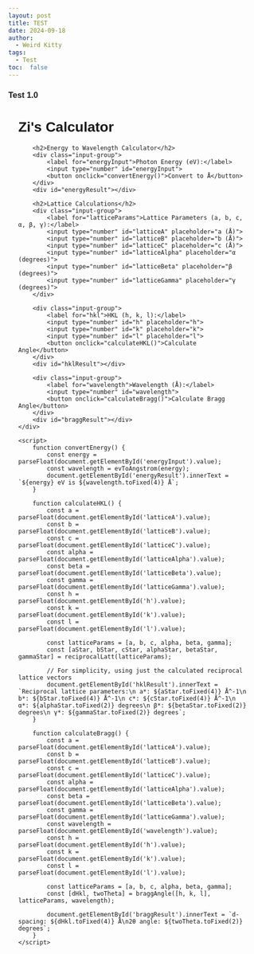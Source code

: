 ```yaml
---
layout: post
title: TEST
date: 2024-09-18
author: 
  - Weird Kitty
tags: 
  - Test
toc:  false
---
```


### Test 1.0 

<!DOCTYPE html>
<html lang="en">
<head>
    <meta charset="UTF-8">
    <meta name="viewport" content="width=device-width, initial-scale=1.0">
    <title>Zi's Calculator</title>
    <script src="functions.js"></script>
    <script src="https://cdnjs.cloudflare.com/ajax/libs/mathjs/10.8.0/math.min.js"></script>
    <style>
        body {
            font-family: Arial, sans-serif;
        }
        .container {
            margin: 20px;
        }
        .input-group {
            margin-bottom: 10px;
        }
    </style>
</head>
<body>
    <div class="container">
        <h1>Zi's Calculator</h1>
        
        <h2>Energy to Wavelength Calculator</h2>
        <div class="input-group">
            <label for="energyInput">Photon Energy (eV):</label>
            <input type="number" id="energyInput">
            <button onclick="convertEnergy()">Convert to Å</button>
        </div>
        <div id="energyResult"></div>

        <h2>Lattice Calculations</h2>
        <div class="input-group">
            <label for="latticeParams">Lattice Parameters (a, b, c, α, β, γ):</label>
            <input type="number" id="latticeA" placeholder="a (Å)">
            <input type="number" id="latticeB" placeholder="b (Å)">
            <input type="number" id="latticeC" placeholder="c (Å)">
            <input type="number" id="latticeAlpha" placeholder="α (degrees)">
            <input type="number" id="latticeBeta" placeholder="β (degrees)">
            <input type="number" id="latticeGamma" placeholder="γ (degrees)">
        </div>
        
        <div class="input-group">
            <label for="hkl">HKL (h, k, l):</label>
            <input type="number" id="h" placeholder="h">
            <input type="number" id="k" placeholder="k">
            <input type="number" id="l" placeholder="l">
            <button onclick="calculateHKL()">Calculate Angle</button>
        </div>
        <div id="hklResult"></div>

        <div class="input-group">
            <label for="wavelength">Wavelength (Å):</label>
            <input type="number" id="wavelength">
            <button onclick="calculateBragg()">Calculate Bragg Angle</button>
        </div>
        <div id="braggResult"></div>
    </div>

    <script>
        function convertEnergy() {
            const energy = parseFloat(document.getElementById('energyInput').value);
            const wavelength = evToAngstrom(energy);
            document.getElementById('energyResult').innerText = `${energy} eV is ${wavelength.toFixed(4)} Å`;
        }

        function calculateHKL() {
            const a = parseFloat(document.getElementById('latticeA').value);
            const b = parseFloat(document.getElementById('latticeB').value);
            const c = parseFloat(document.getElementById('latticeC').value);
            const alpha = parseFloat(document.getElementById('latticeAlpha').value);
            const beta = parseFloat(document.getElementById('latticeBeta').value);
            const gamma = parseFloat(document.getElementById('latticeGamma').value);
            const h = parseFloat(document.getElementById('h').value);
            const k = parseFloat(document.getElementById('k').value);
            const l = parseFloat(document.getElementById('l').value);

            const latticeParams = [a, b, c, alpha, beta, gamma];
            const [aStar, bStar, cStar, alphaStar, betaStar, gammaStar] = reciprocalLatt(latticeParams);

            // For simplicity, using just the calculated reciprocal lattice vectors
            document.getElementById('hklResult').innerText = `Reciprocal lattice parameters:\n a*: ${aStar.toFixed(4)} Å^-1\n b*: ${bStar.toFixed(4)} Å^-1\n c*: ${cStar.toFixed(4)} Å^-1\n α*: ${alphaStar.toFixed(2)} degrees\n β*: ${betaStar.toFixed(2)} degrees\n γ*: ${gammaStar.toFixed(2)} degrees`;
        }

        function calculateBragg() {
            const a = parseFloat(document.getElementById('latticeA').value);
            const b = parseFloat(document.getElementById('latticeB').value);
            const c = parseFloat(document.getElementById('latticeC').value);
            const alpha = parseFloat(document.getElementById('latticeAlpha').value);
            const beta = parseFloat(document.getElementById('latticeBeta').value);
            const gamma = parseFloat(document.getElementById('latticeGamma').value);
            const wavelength = parseFloat(document.getElementById('wavelength').value);
            const h = parseFloat(document.getElementById('h').value);
            const k = parseFloat(document.getElementById('k').value);
            const l = parseFloat(document.getElementById('l').value);

            const latticeParams = [a, b, c, alpha, beta, gamma];
            const [dHkl, twoTheta] = braggAngle([h, k, l], latticeParams, wavelength);

            document.getElementById('braggResult').innerText = `d-spacing: ${dHkl.toFixed(4)} Å\n2θ angle: ${twoTheta.toFixed(2)} degrees`;
        }
    </script>
</body>
</html>


